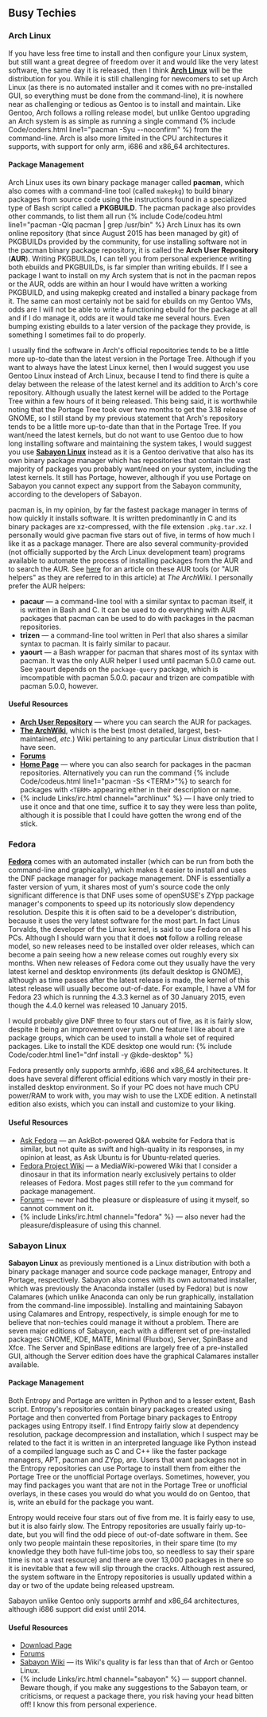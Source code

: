 ## Busy Techies
### Arch Linux
If you have less free time to install and then configure your Linux system, but still want a great degree of freedom over it and would like the very latest software, the same day it is released, then I think [**Arch Linux**](https://www.archlinux.org) will be the distribution for you. While it is still challenging for newcomers to set up Arch Linux (as there is no automated installer and it comes with no pre-installed GUI, so everything must be done from the command-line), it is nowhere near as challenging or tedious as Gentoo is to install and maintain. Like Gentoo, Arch follows a rolling release model, but unlike Gentoo upgrading an Arch system is as simple as running a single command {% include Code/coders.html line1="pacman -Syu --noconfirm" %} from the command-line. Arch is also more limited in the CPU architectures it supports, with support for only arm, i686 and x86_64 architectures.

#### Package Management
Arch Linux uses its own binary package manager called **pacman**, which also comes with a command-line tool (called `makepkg`) to build binary packages from source code using the instructions found in a specialized type of Bash script called a **PKGBUILD**. The pacman package also provides other commands, to list them all run {% include Code/codeu.html line1="pacman -Qlq pacman | grep /usr/bin" %} Arch Linux has its own online repository (that since August 2015 has been managed by git) of PKGBUILDs provided by the community, for use installing software not in the pacman binary package repository, it is called the **Arch User Repository** (**AUR**). Writing PKGBUILDs, I can tell you from personal experience writing both ebuilds and PKGBUILDs, is far simpler than writing ebuilds. If I see a package I want to install on my Arch system that is not in the pacman repos or the AUR, odds are within an hour I would have written a working PKGBUILD, and using makepkg created and installed a binary package from it. The same can most certainly not be said for ebuilds on my Gentoo VMs, odds are I will not be able to write a functioning ebuild for the package at all and if I do manage it, odds are it would take me several hours. Even bumping existing ebuilds to a later version of the package they provide, is something I sometimes fail to do properly.

I usually find the software in Arch's official repositories tends to be a little more up-to-date than the latest version in the Portage Tree. Although if you want to always have the latest Linux kernel, then I would suggest you use Gentoo Linux instead of Arch Linux, because I tend to find there is quite a delay between the release of the latest kernel and its addition to Arch's core repository. Although usually the latest kernel will be added to the Portage Tree within a few hours of it being released. This being said, it is worthwhile noting that the Portage Tree took over two months to get the 3.18 release of GNOME, so I still stand by my previous statement that Arch's repository tends to be a little more up-to-date than that in the Portage Tree. If you want/need the latest kernels, but do not want to use Gentoo due to how long installing software and maintaining the system takes, I would suggest you use [**Sabayon Linux**](https://www.sabayon.org/) instead as it is a Gentoo derivative that also has its own binary package manager which has repositories that contain the vast majority of packages you probably want/need on your system, including the latest kernels. It still has Portage, however, although if you use Portage on Sabayon you cannot expect any support from the Sabayon community, according to the developers of Sabayon.

pacman is, in my opinion, by far the fastest package manager in terms of how quickly it installs software. It is written predominantly in C and its binary packages are xz-compressed, with the file extension `.pkg.tar.xz`. I personally would give pacman five stars out of five, in terms of how much I like it as a package manager. There are also several community-provided (not officially supported by the Arch Linux development team) programs available to automate the process of installing packages from the AUR and to search the AUR. See [here](https://wiki.archlinux.org/index.php/AUR_helpers) for an article on these AUR tools (or "AUR helpers" as they are referred to in this article) at *The ArchWiki*. I personally prefer the AUR helpers:
* **pacaur** &mdash; a command-line tool with a similar syntax to pacman itself, it is written in Bash and C. It can be used to do everything with AUR packages that pacman can be used to do with packages in the pacman repositories.
* **trizen** &mdash; a command-line tool written in Perl that also shares a similar syntax to pacman. It is fairly similar to pacaur.
* **yaourt** &mdash; a Bash wrapper for pacman that shares most of its syntax with pacman. It was the only AUR helper I used until pacman 5.0.0 came out. See yaourt depends on the `package-query` package, which is imcompatible with pacman 5.0.0. pacaur and trizen are compatible with pacman 5.0.0, however.

#### Useful Resources
* [**Arch User Repository**](https://aur.archlinux.org/) &mdash; where you can search the AUR for packages.
* [**The ArchWiki**](https://wiki.archlinux.org), which is the best (most detailed, largest, best-maintained, *etc.*) Wiki pertaining to any particular Linux distribution that I have seen.
* [**Forums**](https://bbs.archlinux.org)
* [**Home Page**](https://www.archlinux.org/) &mdash; where you can also search for packages in the pacman repositories. Alternatively you can run the command {% include Code/codeus.html line1="pacman -Ss &lt;TERM&gt;"%} to search for packages with `<TERM>` appearing either in their description or name.
* {% include Links/irc.html channel="archlinux" %} &mdash; I have only tried to use it once and that one time, suffice it to say they were less than polite, although it is possible that I could have gotten the wrong end of the stick.

### Fedora
[**Fedora**](https://getfedora.org/) comes with an automated installer (which can be run from both the command-line and graphically), which makes it easier to install and uses the DNF package manager for package management. DNF is essentially a faster version of yum, it shares most of yum's source code the only significant difference is that DNF uses some of openSUSE's ZYpp package manager's components to speed up its notoriously slow dependency resolution. Despite this it is often said to be a developer's distribution, because it uses the very latest software for the most part. In fact Linus Torvalds, the developer of the Linux kernel, is said to use Fedora on all his PCs. Although I should warn you that it does **not** follow a rolling release model, so new releases need to be installed over older releases, which can become a pain seeing how a new release comes out roughly every six months. When new releases of Fedora come out they usually have the very latest kernel and desktop environments (its default desktop is GNOME), although as time passes after the latest release is made, the kernel of this latest release will usually become out-of-date. For example, I have a VM for Fedora 23 which is running the 4.3.3 kernel as of 30 January 2015, even though the 4.4.0 kernel was released 10 January 2015.

I would probably give DNF three to four stars out of five, as it is fairly slow, despite it being an improvement over yum. One feature I like about it are package groups, which can be used to install a whole set of required packages. Like to install the KDE desktop one would run:
{% include Code/coder.html line1="dnf install -y @kde-desktop" %}

Fedora presently only supports armhfp, i686 and x86_64 architectures. It does have several different official editions which vary mostly in their pre-installed desktop environment. So if your PC does not have much CPU power/RAM to work with, you may wish to use the LXDE edition. A netinstall edition also exists, which you can install and customize to your liking.

#### Useful Resources
* [Ask Fedora](https://ask.fedoraproject.org/) &mdash; an AskBot-powered Q&A website for Fedora that is similar, but not quite as swift and high-quality in its responses, in my opinion at least, as Ask Ubuntu is for Ubuntu-related queries.
* [Fedora Project Wiki](https://fedoraproject.org/wiki/Fedora_Project_Wiki) &mdash; a MediaWiki-powered Wiki that I consider a dinosaur in that its information nearly exclusively pertains to older releases of Fedora. Most pages still refer to the `yum` command for package management.
* [Forums](http://fedoraforum.org/) &mdash; never had the pleasure or displeasure of using it myself, so cannot comment on it.
* {% include Links/irc.html channel="fedora" %} &mdash; also never had the pleasure/displeasure of using this channel.

### Sabayon Linux
**Sabayon Linux** as previously mentioned is a Linux distribution with both a binary package manager and source code package manager, Entropy and Portage, respectively. Sabayon also comes with its own automated installer, which was previously the Anaconda installer (used by Fedora) but is now Calamares (which unlike Anaconda can only be run graphically, installation from the command-line impossible). Installing and maintaining Sabayon using Calamares and Entropy, respectively, is simple enough for me to believe that non-techies could manage it without a problem. There are seven major editions of Sabayon, each with a different set of pre-installed packages: GNOME, KDE, MATE, Minimal (Fluxbox), Server, SpinBase and Xfce. The Server and SpinBase editions are largely free of a pre-installed GUI, although the Server edition does have the graphical Calamares installer available.

#### Package Management
Both Entropy and Portage are written in Python and to a lesser extent, Bash script. Entropy's repositories contain binary packages created using Portage and then converted from Portage binary packages to Entropy packages using Entropy itself. I find Entropy fairly slow at dependency resolution, package decompression and installation, which I suspect may be related to the fact it is written in an interpreted language like Python instead of a compiled language such as C and C++ like the faster package managers, APT, pacman and ZYpp, are. Users that want packages not in the Entropy repositories can use Portage to install them from either the Portage Tree or the unofficial Portage overlays. Sometimes, however, you may find packages you want that are not in the Portage Tree or unofficial overlays, in these cases you would do what you would do on Gentoo, that is, write an ebuild for the package you want.

Entropy would receive four stars out of five from me. It is fairly easy to use, but it is also fairly slow. The Entropy repositories are usually fairly up-to-date, but you will find the odd piece of out-of-date software in them. See only two people maintain these repositories, in their spare time (to my knowledge they both have full-time jobs too, so needless to say their spare time is not a vast resource) and there are over 13,000 packages in there so it is inevitable that a few will slip through the cracks. Although rest assured, the system software in the Entropy repositories is usually updated within a day or two of the update being released upstream.

Sabayon unlike Gentoo only supports armhf and x86_64 architectures, although i686 support did exist until 2014.

#### Useful Resources
* [Download Page](http://www.sabayon.org/latest)
* [Forums](https://forum.sabayon.org/)
* [Sabayon Wiki](https://wiki.sabayon.org/index.php?title=Main_Page) &mdash; its Wiki's quality is far less than that of Arch or Gentoo Linux.
* {% include Links/irc.html channel="sabayon" %} &mdash; support channel. Beware though, if you make any suggestions to the Sabayon team, or criticisms, or request a package there, you risk having your head bitten off! I know this from personal experience.
